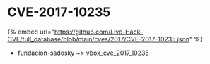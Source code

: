 # CVE-2017-10235
{% embed url="https://github.com/Live-Hack-CVE/full_database/blob/main/cves/2017/CVE-2017-10235.json" %}

* fundacion-sadosky ~> [vbox_cve_2017_10235](https://www.alice-snow.ru/2017/database/cve-2017-10235/vbox_cve_2017_10235-fundacion-sadosky)